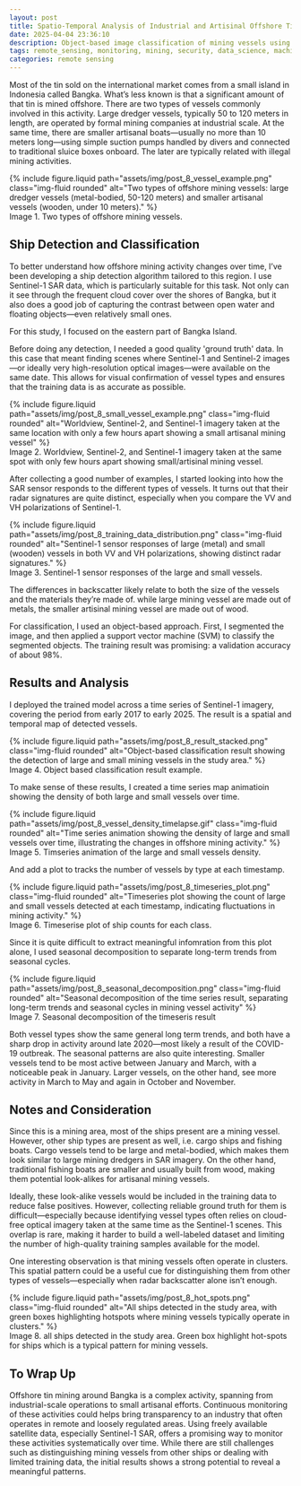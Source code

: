 ```yaml
---
layout: post
title: Spatio-Temporal Analysis of Industrial and Artisinal Offshore Tin Mining Vessel
date: 2025-04-04 23:36:10
description: Object-based image classification of mining vessels using Sentinel-1 timeseries.
tags: remote_sensing, monitoring, mining, security, data_science, machine_learning, radar, GIS
categories: remote sensing
---
```


Most of the tin sold on the international market comes from a small island in Indonesia called Bangka. What’s less known is that a significant amount of that tin is mined offshore. There are two types of vessels commonly involved in this activity. Large dredger vessels, typically 50 to 120 meters in length, are operated by formal mining companies at industrial scale. At the same time, there are smaller artisanal boats—usually no more than 10 meters long—using simple suction pumps handled by divers and connected to traditional sluice boxes onboard. The later are typically related with illegal mining activities.

<div class="row mt-3">
    <div class="col-sm mt-3 mt-md-0">
        {% include figure.liquid 
            path="assets/img/post_8_vessel_example.png" 
            class="img-fluid rounded" 
            alt="Two types of offshore mining vessels: large dredger vessels (metal-bodied, 50-120 meters) and smaller artisanal vessels (wooden, under 10 meters)."
        %}
    </div>
</div>
<div class="caption">
    Image 1. Two types of offshore mining vessels.
</div>


## Ship Detection and Classification

To better understand how offshore mining activity changes over time, I’ve been developing a ship detection algorithm tailored to this region. I use Sentinel-1 SAR data, which is particularly suitable for this task. Not only can it see through the frequent cloud cover over the shores of Bangka, but it also does a good job of capturing the contrast between open water and floating objects—even relatively small ones.

For this study, I focused on the eastern part of Bangka Island.

Before doing any detection, I needed a good quality 'ground truth' data. In this case that meant finding scenes where Sentinel-1 and Sentinel-2 images—or ideally very high-resolution optical images—were available on the same date. This allows for visual confirmation of vessel types and ensures that the training data is as accurate as possible.

<div class="row mt-3">
    <div class="col-sm mt-3 mt-md-0">
        {% include figure.liquid 
            path="assets/img/post_8_small_vessel_example.png" 
            class="img-fluid rounded" 
            alt="Worldview, Sentinel-2, and Sentinel-1 imagery taken at the same location with only a few hours apart showing a small artisanal mining vessel"
        %}
    </div>
</div>
<div class="caption">
    Image 2. Worldview, Sentinel-2, and Sentinel-1 imagery taken at the same spot with only few hours apart showing small/artisinal mining vessel.
</div>

After collecting a good number of examples, I started looking into how the SAR sensor responds to the different types of vessels. It turns out that their radar signatures are quite distinct, especially when you compare the VV and VH polarizations of Sentinel-1.

<div class="row mt-3">
    <div class="col-sm mt-3 mt-md-0">
        {% include figure.liquid 
            path="assets/img/post_8_training_data_distribution.png" 
            class="img-fluid rounded" 
            alt="Sentinel-1 sensor responses of large (metal) and small (wooden) vessels in both VV and VH polarizations, showing distinct radar signatures."
        %}
    </div>
</div>
<div class="caption">
    Image 3. Sentinel-1 sensor responses of the large and small vessels.
</div>

The differences in backscatter likely relate to both the size of the vessels and the materials they’re made of. while large mining vessel are made out of metals, the smaller artisinal mining vessel are made out of wood.

For classification, I used an object-based approach. First, I segmented the image, and then applied a support vector machine (SVM) to classify the segmented objects. The training result was promising: a validation accuracy of about 98%.


## Results and Analysis

I deployed the trained model across a time series of Sentinel-1 imagery, covering the period from early 2017 to early 2025. The result is a spatial and temporal map of detected vessels.

<div class="row mt-3">
    <div class="col-sm mt-3 mt-md-0">
        {% include figure.liquid 
            path="assets/img/post_8_result_stacked.png" 
            class="img-fluid rounded" 
            alt="Object-based classification result showing the detection of large and small mining vessels in the study area."
        %}
    </div>
</div>
<div class="caption">
    Image 4. Object based classification result example.
</div>

To make sense of these results, I created a time series map animatioin showing the density of both large and small vessels over time.

<div class="row mt-3">
    <div class="col-sm mt-3 mt-md-0">
        {% include figure.liquid 
            path="assets/img/post_8_vessel_density_timelapse.gif" 
            class="img-fluid rounded" 
            alt="Time series animation showing the density of large and small vessels over time, illustrating the changes in offshore mining activity."
        %}
    </div>
</div>
<div class="caption">
    Image 5. Timseries animation of the large and small vessels density.
</div>


And add a plot to tracks the number of vessels by type at each timestamp.

<div class="row mt-3">
    <div class="col-sm mt-3 mt-md-0">
        {% include figure.liquid 
            path="assets/img/post_8_timeseries_plot.png" 
            class="img-fluid rounded" 
            alt="Timeseries plot showing the count of large and small vessels detected at each timestamp, indicating fluctuations in mining activity."
        %}
    </div>
</div>
<div class="caption">
    Image 6. Timeserise plot of ship counts for each class.
</div>

Since it is quite difficult to extract meaningful infomration from this plot alone, I used seasonal decomposition to separate long-term trends from seasonal cycles.

<div class="row mt-3">
    <div class="col-sm mt-3 mt-md-0">
        {% include figure.liquid 
            path="assets/img/post_8_seasonal_decomposition.png" 
            class="img-fluid rounded" 
            alt="Seasonal decomposition of the time series result, separating long-term trends and seasonal cycles in mining vessel activity"
        %}
    </div>
</div>
<div class="caption">
    Image 7. Seasonal decomposition of the timeseris result
</div>

Both vessel types show the same general long term trends, and both have a sharp drop in activity around late 2020—most likely a result of the COVID-19 outbreak. The seasonal patterns are also quite interesting. Smaller vessels tend to be most active between January and March, with a noticeable peak in January. Larger vessels, on the other hand, see more activity in March to May and again in October and November.


## Notes and Consideration

Since this is a mining area, most of the ships present are a mining vessel. However, other ship types are present as well, i.e. cargo ships and fishing boats. Cargo vessels tend to be large and metal-bodied, which makes them look similar to large mining dredgers in SAR imagery. On the other hand, traditional fishing boats are smaller and usually built from wood, making them potential look-alikes for artisanal mining vessels.

Ideally, these look-alike vessels would be included in the training data to reduce false positives. However, collecting reliable ground truth for them is difficult—especially because identifying vessel types often relies on cloud-free optical imagery taken at the same time as the Sentinel-1 scenes. This overlap is rare, making it harder to build a well-labeled dataset and limiting the number of high-quality training samples available for the model.

One interesting observation is that mining vessels often operate in clusters. This spatial pattern could be a useful cue for distinguishing them from other types of vessels—especially when radar backscatter alone isn’t enough.

<div class="row mt-3">
    <div class="col-sm mt-3 mt-md-0">
        {% include figure.liquid 
            path="assets/img/post_8_hot_spots.png" 
            class="img-fluid rounded" 
            alt="All ships detected in the study area, with green boxes highlighting hotspots where mining vessels typically operate in clusters."
        %}
    </div>
</div>
<div class="caption">
    Image 8. all ships detected in the study area. Green box highlight hot-spots for ships which is a typical pattern for mining vessels.
</div>


## To Wrap Up

Offshore tin mining around Bangka is a complex activity, spanning from industrial-scale operations to small artisanal efforts. Continuous monitoring of these activities could helps bring transparency to an industry that often operates in remote and loosely regulated areas. Using freely available satellite data, especially Sentinel-1 SAR, offers a promising way to monitor these activities systematically over time. While there are still challenges such as distinguishing mining vessels from other ships or dealing with limited training data, the initial results shows a strong potential to reveal a meaningful patterns.

